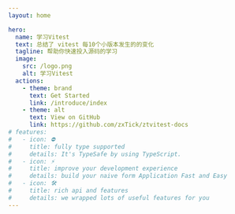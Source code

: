 ```yaml
---
layout: home

hero:
  name: 学习Vitest
  text: 总结了 vitest 每10个小版本发生的的变化
  tagline: 帮助你快速投入源码的学习
  image: 
    src: /logo.png
    alt: 学习Vitest
  actions:
    - theme: brand
      text: Get Started
      link: /introduce/index
    - theme: alt
      text: View on GitHub
      link: https://github.com/zxTick/ztvitest-docs
# features:
#   - icon: ⛔️
#     title: fully type supported
#     details: It's TypeSafe by using TypeScript. 
#   - icon: ⚡️
#     title: improve your development experience
#     details: build your naive form Application Fast and Easy 
#   - icon: 🛠️
#     title: rich api and features 
#     details: we wrapped lots of useful features for you 
---
```


